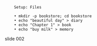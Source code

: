         Setup: Files

        • mkdir -p bookstore; cd bookstore
        • echo "beautiful day" > diary
        • echo "Chapter 1" > book
        • echo "buy milk" > memory

















































































slide 002

